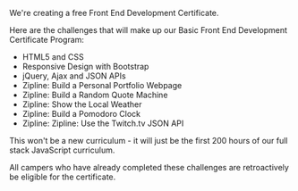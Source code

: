 We're creating a free Front End Development Certificate.

Here are the challenges that will make up our Basic Front End Development Certificate Program:

- HTML5 and CSS
- Responsive Design with Bootstrap
- jQuery, Ajax and JSON APIs
- Zipline: Build a Personal Portfolio Webpage
- Zipline: Build a Random Quote Machine
- Zipline: Show the Local Weather
- Zipline: Build a Pomodoro Clock
- Zipline: Zipline: Use the Twitch.tv JSON API

This won't be a new curriculum - it will just be the first 200 hours of our full stack JavaScript curriculum.

All campers who have already completed these challenges are retroactively be eligible for the certificate.